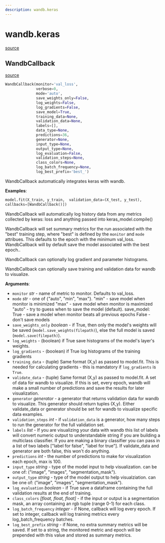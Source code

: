 ```yaml
---
description: wandb.keras
---
```


# wandb.keras
[source](https://github.com/wandb/client/blob/master/wandb/keras/__init__.py#L0)


## WandbCallback
[source](https://github.com/wandb/client/blob/master/wandb/keras/__init__.py#L137)
```python
WandbCallback(monitor='val_loss',
              verbose=0,
              mode='auto',
              save_weights_only=False,
              log_weights=False,
              log_gradients=False,
              save_model=True,
              training_data=None,
              validation_data=None,
              labels=[],
              data_type=None,
              predictions=36,
              generator=None,
              input_type=None,
              output_type=None,
              log_evaluation=False,
              validation_steps=None,
              class_colors=None,
              log_batch_frequency=None,
              log_best_prefix='best_')
```
WandbCallback automatically integrates keras with wandb.

**Examples**:

```python
model.fit(X_train, y_train,  validation_data=(X_test, y_test),
callbacks=[WandbCallback()])
```
 
 WandbCallback will automatically log history data from any metrics collected by keras: loss and anything passed into keras_model.compile()
 
 WandbCallback will set summary metrics for the run associated with the "best" training step, where "best" is defined by the `monitor` and `mode` attribues.  This defaults to the epoch with the minimum val_loss. WandbCallback will by default save the model associated with the best epoch..
 
 WandbCallback can optionally log gradient and parameter histograms.
 
 WandbCallback can optionally save training and validation data for wandb to visualize.
 

**Arguments**:

- `monitor` _str_ - name of metric to monitor.  Defaults to val_loss.
- `mode` _str_ - one of {"auto", "min", "max"}. "min" - save model when monitor is minimized "max" - save model when monitor is maximized "auto" - try to guess when to save the model (default). save_model: True - save a model when monitor beats all previous epochs False - don't save models
- `save_weights_only` _boolean_ - if True, then only the model's weights will be saved (`model.save_weights(filepath)`), else the full model is saved (`model.save(filepath)`).
- `log_weights` - (boolean) if True save histograms of the model's layer's weights.
- `log_gradients` - (boolean) if True log histograms of the training gradients
- `training_data` - (tuple) Same format (X,y) as passed to model.fit.  This is needed for calculating gradients - this is mandatory if `log_gradients` is `True`.
- `validate_data` - (tuple) Same format (X,y) as passed to model.fit.  A set of data for wandb to visualize.  If this is set, every epoch, wandb will make a small number of predictions and save the results for later visualization.
- `generator` _generator_ - a generator that returns validation data for wandb to visualize.  This generator should return tuples (X,y).  Either validate_data or generator should be set for wandb to visualize specific data examples.
- `validation_steps` _int_ - if `validation_data` is a generator, how many steps to run the generator for the full validation set.
- `labels` _list_ - If you are visualizing your data with wandb this list of labels will convert numeric output to understandable string if you are building a multiclass classifier.  If you are making a binary classifier you can pass in a list of two labels ["label for false", "label for true"].  If validate_data and generator are both false, this won't do anything.
- `predictions` _int_ - the number of predictions to make for visualization each epoch, max is 100.
- `input_type` _string_ - type of the model input to help visualization. can be one of: ("image", "images", "segmentation_mask").
- `output_type` _string_ - type of the model output to help visualziation. can be one of: ("image", "images", "segmentation_mask").
- `log_evaluation` _boolean_ - if True save a dataframe containing the full validation results at the end of training.
- `class_colors` _[float, float, float]_ - if the input or output is a segmentation mask, an array containing an rgb tuple (range 0-1) for each class.
- `log_batch_frequency` _integer_ - if None, callback will log every epoch. If set to integer, callback will log training metrics every log_batch_frequency batches.
- `log_best_prefix` _string_ - if None, no extra summary metrics will be saved. If set to a string, the monitored metric and epoch will be prepended with this value and stored as summary metrics.
 
